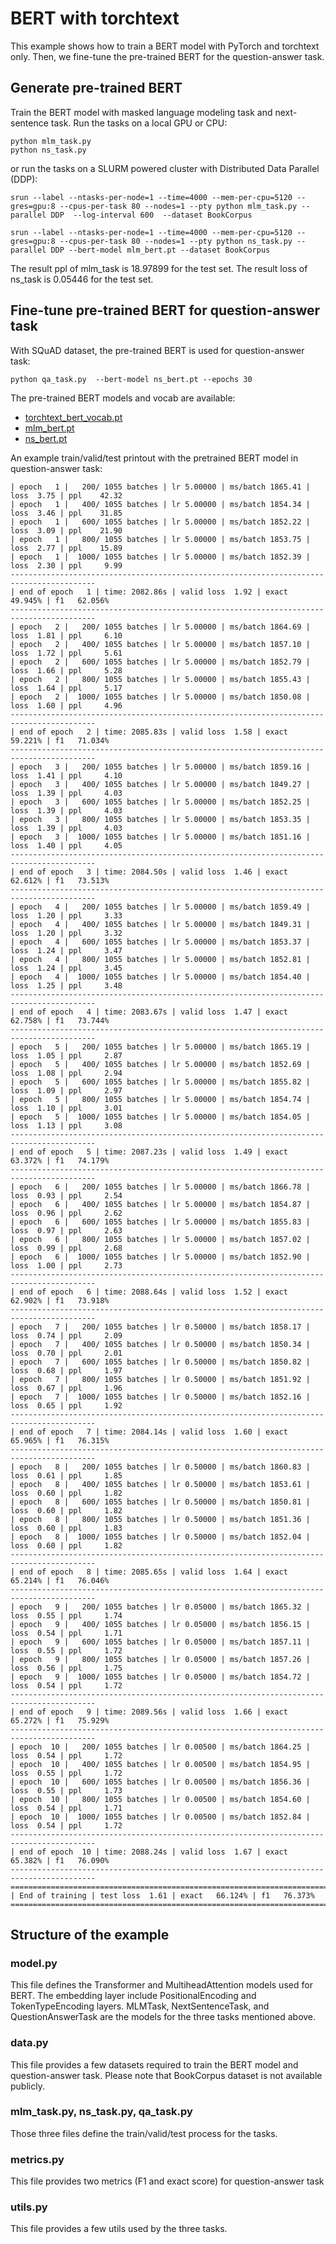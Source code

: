 # BERT with torchtext

This example shows how to train a BERT model with PyTorch and torchtext only. Then, we fine-tune the pre-trained BERT for the question-answer task.


## Generate pre-trained BERT

Train the BERT model with masked language modeling task and next-sentence task. Run the tasks on a local GPU or CPU:

    python mlm_task.py
    python ns_task.py

or run the tasks on a SLURM powered cluster with Distributed Data Parallel (DDP):

    srun --label --ntasks-per-node=1 --time=4000 --mem-per-cpu=5120 --gres=gpu:8 --cpus-per-task 80 --nodes=1 --pty python mlm_task.py --parallel DDP  --log-interval 600  --dataset BookCorpus

    srun --label --ntasks-per-node=1 --time=4000 --mem-per-cpu=5120 --gres=gpu:8 --cpus-per-task 80 --nodes=1 --pty python ns_task.py --parallel DDP --bert-model mlm_bert.pt --dataset BookCorpus

The result ppl of mlm_task is 18.97899 for the test set.
The result loss of ns_task is 0.05446 for the test set.

## Fine-tune pre-trained BERT for question-answer task

With SQuAD dataset, the pre-trained BERT is used for question-answer task:

    python qa_task.py  --bert-model ns_bert.pt --epochs 30

The pre-trained BERT models and vocab are available:

* [torchtext_bert_vocab.pt](https://pytorch.s3.amazonaws.com/models/text/torchtext_bert_example/torchtext_bert_vocab.pt)
* [mlm_bert.pt](https://pytorch.s3.amazonaws.com/models/text/torchtext_bert_example/mlm_bert.pt)
* [ns_bert.pt](https://pytorch.s3.amazonaws.com/models/text/torchtext_bert_example/ns_bert.pt)

An example train/valid/test printout with the pretrained BERT model in question-answer task:

    | epoch   1 |   200/ 1055 batches | lr 5.00000 | ms/batch 1865.41 | loss  3.75 | ppl    42.32
    | epoch   1 |   400/ 1055 batches | lr 5.00000 | ms/batch 1854.34 | loss  3.46 | ppl    31.85
    | epoch   1 |   600/ 1055 batches | lr 5.00000 | ms/batch 1852.22 | loss  3.09 | ppl    21.90
    | epoch   1 |   800/ 1055 batches | lr 5.00000 | ms/batch 1853.75 | loss  2.77 | ppl    15.89
    | epoch   1 |  1000/ 1055 batches | lr 5.00000 | ms/batch 1852.39 | loss  2.30 | ppl     9.99
    -----------------------------------------------------------------------------------------
    | end of epoch   1 | time: 2082.86s | valid loss  1.92 | exact   49.945% | f1   62.056%
    -----------------------------------------------------------------------------------------
    | epoch   2 |   200/ 1055 batches | lr 5.00000 | ms/batch 1864.69 | loss  1.81 | ppl     6.10
    | epoch   2 |   400/ 1055 batches | lr 5.00000 | ms/batch 1857.10 | loss  1.72 | ppl     5.61
    | epoch   2 |   600/ 1055 batches | lr 5.00000 | ms/batch 1852.79 | loss  1.66 | ppl     5.28
    | epoch   2 |   800/ 1055 batches | lr 5.00000 | ms/batch 1855.43 | loss  1.64 | ppl     5.17
    | epoch   2 |  1000/ 1055 batches | lr 5.00000 | ms/batch 1850.08 | loss  1.60 | ppl     4.96
    -----------------------------------------------------------------------------------------
    | end of epoch   2 | time: 2085.83s | valid loss  1.58 | exact   59.221% | f1   71.034%
    -----------------------------------------------------------------------------------------
    | epoch   3 |   200/ 1055 batches | lr 5.00000 | ms/batch 1859.16 | loss  1.41 | ppl     4.10
    | epoch   3 |   400/ 1055 batches | lr 5.00000 | ms/batch 1849.27 | loss  1.39 | ppl     4.03
    | epoch   3 |   600/ 1055 batches | lr 5.00000 | ms/batch 1852.25 | loss  1.39 | ppl     4.03
    | epoch   3 |   800/ 1055 batches | lr 5.00000 | ms/batch 1853.35 | loss  1.39 | ppl     4.03
    | epoch   3 |  1000/ 1055 batches | lr 5.00000 | ms/batch 1851.16 | loss  1.40 | ppl     4.05
    -----------------------------------------------------------------------------------------
    | end of epoch   3 | time: 2084.50s | valid loss  1.46 | exact   62.612% | f1   73.513%
    -----------------------------------------------------------------------------------------
    | epoch   4 |   200/ 1055 batches | lr 5.00000 | ms/batch 1859.49 | loss  1.20 | ppl     3.33
    | epoch   4 |   400/ 1055 batches | lr 5.00000 | ms/batch 1849.31 | loss  1.20 | ppl     3.32
    | epoch   4 |   600/ 1055 batches | lr 5.00000 | ms/batch 1853.37 | loss  1.24 | ppl     3.47
    | epoch   4 |   800/ 1055 batches | lr 5.00000 | ms/batch 1852.81 | loss  1.24 | ppl     3.45
    | epoch   4 |  1000/ 1055 batches | lr 5.00000 | ms/batch 1854.40 | loss  1.25 | ppl     3.48
    -----------------------------------------------------------------------------------------
    | end of epoch   4 | time: 2083.67s | valid loss  1.47 | exact   62.758% | f1   73.744%
    -----------------------------------------------------------------------------------------
    | epoch   5 |   200/ 1055 batches | lr 5.00000 | ms/batch 1865.19 | loss  1.05 | ppl     2.87
    | epoch   5 |   400/ 1055 batches | lr 5.00000 | ms/batch 1852.69 | loss  1.08 | ppl     2.94
    | epoch   5 |   600/ 1055 batches | lr 5.00000 | ms/batch 1855.82 | loss  1.09 | ppl     2.97
    | epoch   5 |   800/ 1055 batches | lr 5.00000 | ms/batch 1854.74 | loss  1.10 | ppl     3.01
    | epoch   5 |  1000/ 1055 batches | lr 5.00000 | ms/batch 1854.05 | loss  1.13 | ppl     3.08
    -----------------------------------------------------------------------------------------
    | end of epoch   5 | time: 2087.23s | valid loss  1.49 | exact   63.372% | f1   74.179%
    -----------------------------------------------------------------------------------------
    | epoch   6 |   200/ 1055 batches | lr 5.00000 | ms/batch 1866.78 | loss  0.93 | ppl     2.54
    | epoch   6 |   400/ 1055 batches | lr 5.00000 | ms/batch 1854.87 | loss  0.96 | ppl     2.62
    | epoch   6 |   600/ 1055 batches | lr 5.00000 | ms/batch 1855.83 | loss  0.97 | ppl     2.63
    | epoch   6 |   800/ 1055 batches | lr 5.00000 | ms/batch 1857.02 | loss  0.99 | ppl     2.68
    | epoch   6 |  1000/ 1055 batches | lr 5.00000 | ms/batch 1852.90 | loss  1.00 | ppl     2.73
    -----------------------------------------------------------------------------------------
    | end of epoch   6 | time: 2088.64s | valid loss  1.52 | exact   62.902% | f1   73.918%
    -----------------------------------------------------------------------------------------
    | epoch   7 |   200/ 1055 batches | lr 0.50000 | ms/batch 1858.17 | loss  0.74 | ppl     2.09
    | epoch   7 |   400/ 1055 batches | lr 0.50000 | ms/batch 1850.34 | loss  0.70 | ppl     2.01
    | epoch   7 |   600/ 1055 batches | lr 0.50000 | ms/batch 1850.82 | loss  0.68 | ppl     1.97
    | epoch   7 |   800/ 1055 batches | lr 0.50000 | ms/batch 1851.92 | loss  0.67 | ppl     1.96
    | epoch   7 |  1000/ 1055 batches | lr 0.50000 | ms/batch 1852.16 | loss  0.65 | ppl     1.92
    -----------------------------------------------------------------------------------------
    | end of epoch   7 | time: 2084.14s | valid loss  1.60 | exact   65.965% | f1   76.315%
    -----------------------------------------------------------------------------------------
    | epoch   8 |   200/ 1055 batches | lr 0.50000 | ms/batch 1860.83 | loss  0.61 | ppl     1.85
    | epoch   8 |   400/ 1055 batches | lr 0.50000 | ms/batch 1853.61 | loss  0.60 | ppl     1.82
    | epoch   8 |   600/ 1055 batches | lr 0.50000 | ms/batch 1850.81 | loss  0.60 | ppl     1.82
    | epoch   8 |   800/ 1055 batches | lr 0.50000 | ms/batch 1851.36 | loss  0.60 | ppl     1.83
    | epoch   8 |  1000/ 1055 batches | lr 0.50000 | ms/batch 1852.04 | loss  0.60 | ppl     1.82
    -----------------------------------------------------------------------------------------
    | end of epoch   8 | time: 2085.65s | valid loss  1.64 | exact   65.214% | f1   76.046%
    -----------------------------------------------------------------------------------------
    | epoch   9 |   200/ 1055 batches | lr 0.05000 | ms/batch 1865.32 | loss  0.55 | ppl     1.74
    | epoch   9 |   400/ 1055 batches | lr 0.05000 | ms/batch 1856.15 | loss  0.54 | ppl     1.71
    | epoch   9 |   600/ 1055 batches | lr 0.05000 | ms/batch 1857.11 | loss  0.55 | ppl     1.72
    | epoch   9 |   800/ 1055 batches | lr 0.05000 | ms/batch 1857.26 | loss  0.56 | ppl     1.75
    | epoch   9 |  1000/ 1055 batches | lr 0.05000 | ms/batch 1854.72 | loss  0.54 | ppl     1.72
    -----------------------------------------------------------------------------------------
    | end of epoch   9 | time: 2089.56s | valid loss  1.66 | exact   65.272% | f1   75.929%
    -----------------------------------------------------------------------------------------
    | epoch  10 |   200/ 1055 batches | lr 0.00500 | ms/batch 1864.25 | loss  0.54 | ppl     1.72
    | epoch  10 |   400/ 1055 batches | lr 0.00500 | ms/batch 1854.95 | loss  0.55 | ppl     1.72
    | epoch  10 |   600/ 1055 batches | lr 0.00500 | ms/batch 1856.36 | loss  0.55 | ppl     1.73
    | epoch  10 |   800/ 1055 batches | lr 0.00500 | ms/batch 1854.60 | loss  0.54 | ppl     1.71
    | epoch  10 |  1000/ 1055 batches | lr 0.00500 | ms/batch 1852.84 | loss  0.54 | ppl     1.72
    -----------------------------------------------------------------------------------------
    | end of epoch  10 | time: 2088.24s | valid loss  1.67 | exact   65.382% | f1   76.090%
    -----------------------------------------------------------------------------------------
    =========================================================================================
    | End of training | test loss  1.61 | exact   66.124% | f1   76.373% 
    =========================================================================================

## Structure of the example

### model.py

This file defines the Transformer and MultiheadAttention models used for BERT. The embedding layer include PositionalEncoding and TokenTypeEncoding layers. MLMTask, NextSentenceTask, and QuestionAnswerTask are the models for the three tasks mentioned above.

### data.py

This file provides a few datasets required to train the BERT model and question-answer task. Please note that BookCorpus dataset is not available publicly.


### mlm_task.py, ns_task.py, qa_task.py

Those three files define the train/valid/test process for the tasks.


### metrics.py

This file provides two metrics (F1 and exact score) for question-answer task


### utils.py

This file provides a few utils used by the three tasks.
